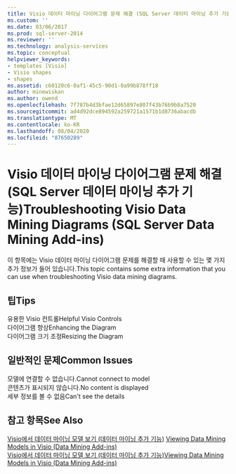 ```yaml
---
title: Visio 데이터 마이닝 다이어그램 문제 해결 (SQL Server 데이터 마이닝 추가 기능) | Microsoft Docs
ms.custom: ''
ms.date: 03/06/2017
ms.prod: sql-server-2014
ms.reviewer: ''
ms.technology: analysis-services
ms.topic: conceptual
helpviewer_keywords:
- templates [Visio]
- Visio shapes
- shapes
ms.assetid: c60120c6-0af1-45c5-90d1-0a99b878ff18
author: minewiskan
ms.author: owend
ms.openlocfilehash: 7f787b4d3bfae12d65897e807f43b76b9b8a7520
ms.sourcegitcommit: ad4d92dce894592a259721a1571b1d8736abacdb
ms.translationtype: MT
ms.contentlocale: ko-KR
ms.lasthandoff: 08/04/2020
ms.locfileid: "87650289"
---
```

# <a name="troubleshooting-visio-data-mining-diagrams-sql-server-data-mining-add-ins"></a><span data-ttu-id="9861b-102">Visio 데이터 마이닝 다이어그램 문제 해결(SQL Server 데이터 마이닝 추가 기능)</span><span class="sxs-lookup"><span data-stu-id="9861b-102">Troubleshooting Visio Data Mining Diagrams (SQL Server Data Mining Add-ins)</span></span>
  <span data-ttu-id="9861b-103">이 항목에는 Visio 데이터 마이닝 다이어그램 문제를 해결할 때 사용할 수 있는 몇 가지 추가 정보가 들어 있습니다.</span><span class="sxs-lookup"><span data-stu-id="9861b-103">This topic contains some extra information that you can use when troubleshooting Visio data mining diagrams.</span></span>  
  
## <a name="tips"></a><span data-ttu-id="9861b-104">팁</span><span class="sxs-lookup"><span data-stu-id="9861b-104">Tips</span></span>  
 <span data-ttu-id="9861b-105">유용한 Visio 컨트롤</span><span class="sxs-lookup"><span data-stu-id="9861b-105">Helpful Visio Controls</span></span>  
  <span data-ttu-id="9861b-106">다이어그램 향상</span><span class="sxs-lookup"><span data-stu-id="9861b-106">Enhancing the Diagram</span></span>  
  <span data-ttu-id="9861b-107">다이어그램 크기 조정</span><span class="sxs-lookup"><span data-stu-id="9861b-107">Resizing the Diagram</span></span>  
  
## <a name="common-issues"></a><span data-ttu-id="9861b-108">일반적인 문제</span><span class="sxs-lookup"><span data-stu-id="9861b-108">Common Issues</span></span>  
 <span data-ttu-id="9861b-109">모델에 연결할 수 없습니다.</span><span class="sxs-lookup"><span data-stu-id="9861b-109">Cannot connect to model</span></span>  
  <span data-ttu-id="9861b-110">콘텐츠가 표시되지 않습니다.</span><span class="sxs-lookup"><span data-stu-id="9861b-110">No content is displayed</span></span>  
  <span data-ttu-id="9861b-111">세부 정보를 볼 수 없음</span><span class="sxs-lookup"><span data-stu-id="9861b-111">Can't see the details</span></span>  
  
## <a name="see-also"></a><span data-ttu-id="9861b-112">참고 항목</span><span class="sxs-lookup"><span data-stu-id="9861b-112">See Also</span></span>  
 <span data-ttu-id="9861b-113">[Visio에서 데이터 마이닝 모델 보기 &#40;데이터 마이닝 추가 기능&#41;](viewing-data-mining-models-in-visio-data-mining-add-ins.md) </span><span class="sxs-lookup"><span data-stu-id="9861b-113">[Viewing Data Mining Models in Visio &#40;Data Mining Add-ins&#41;](viewing-data-mining-models-in-visio-data-mining-add-ins.md) </span></span>  
 [<span data-ttu-id="9861b-114">Visio에서 데이터 마이닝 모델 보기 &#40;데이터 마이닝 추가 기능&#41;</span><span class="sxs-lookup"><span data-stu-id="9861b-114">Viewing Data Mining Models in Visio &#40;Data Mining Add-ins&#41;</span></span>](viewing-data-mining-models-in-visio-data-mining-add-ins.md)  
  
  
